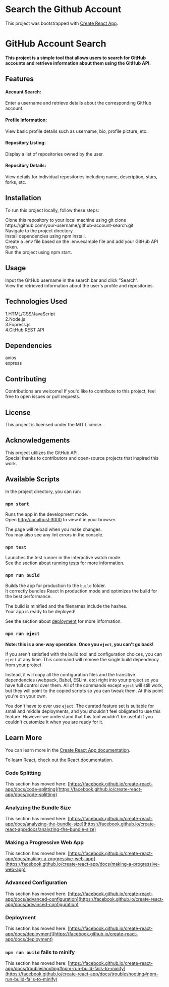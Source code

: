 <h1> Search the Github Account </h1>

This project was bootstrapped with [Create React App](https://github.com/facebook/create-react-app).


<h1>GitHub Account Search</h1>
<Strong>This project is a simple tool that allows users to search for GitHub accounts and 
  retrieve information about them using the GitHub API.

</Strong>

<h2>Features</h2>
<p><h4>Account Search:</h4> Enter a username and retrieve details about the corresponding GitHub account.<br>
<h4>Profile Information:</h4> View basic profile details such as username, bio, profile picture, etc.<br>
 <h4>Repository Listing:</h4> Display a list of repositories owned by the user.<br>
<h4>Repository Details:</h4> View details for individual repositories including name, description, stars, forks, etc.</p>

<h2>Installation</h2>
<p>To run this project locally, follow these steps:</p>
<p>Clone this repository to your local machine using git clone https://github.com/your-username/github-account-search.git<br>
Navigate to the project directory.<br>
Install dependencies using npm install.<br>
Create a .env file based on the .env.example file and add your GitHub API token.<br>
Run the project using npm start.
</p>

<h2>Usage</h2>
<p>Input the GitHub username in the search bar and click "Search".<br>
View the retrieved information about the user's profile and repositories.</p>

<h2>Technologies Used</h2>

<P>1.HTML/CSS/JavaScript<br>
2.Node.js<br>
3.Express.js<br>
4.GitHub REST API</P>

<h2>Dependencies</h2>
<p>axios<br>
express</p>

<h2>Contributing</h2>
<p>Contributions are welcome! If you'd like to contribute to this project, feel free to open issues or pull requests.</p>

<h2>License</h2>
<p>This project is licensed under the MIT License.</p>

<h2>Acknowledgements</h2>
<p>This project utilizes the GitHub API.<br>
Special thanks to contributors and open-source projects that inspired this work.</p>


## Available Scripts

In the project directory, you can run:

### `npm start`

Runs the app in the development mode.\
Open [http://localhost:3000](http://localhost:3000) to view it in your browser.

The page will reload when you make changes.\
You may also see any lint errors in the console.

### `npm test`

Launches the test runner in the interactive watch mode.\
See the section about [running tests](https://facebook.github.io/create-react-app/docs/running-tests) for more information.

### `npm run build`

Builds the app for production to the `build` folder.\
It correctly bundles React in production mode and optimizes the build for the best performance.

The build is minified and the filenames include the hashes.\
Your app is ready to be deployed!

See the section about [deployment](https://facebook.github.io/create-react-app/docs/deployment) for more information.

### `npm run eject`

**Note: this is a one-way operation. Once you `eject`, you can't go back!**

If you aren't satisfied with the build tool and configuration choices, you can `eject` at any time. This command will remove the single build dependency from your project.

Instead, it will copy all the configuration files and the transitive dependencies (webpack, Babel, ESLint, etc) right into your project so you have full control over them. All of the commands except `eject` will still work, but they will point to the copied scripts so you can tweak them. At this point you're on your own.

You don't have to ever use `eject`. The curated feature set is suitable for small and middle deployments, and you shouldn't feel obligated to use this feature. However we understand that this tool wouldn't be useful if you couldn't customize it when you are ready for it.

## Learn More

You can learn more in the [Create React App documentation](https://facebook.github.io/create-react-app/docs/getting-started).

To learn React, check out the [React documentation](https://reactjs.org/).

### Code Splitting

This section has moved here: [https://facebook.github.io/create-react-app/docs/code-splitting](https://facebook.github.io/create-react-app/docs/code-splitting)

### Analyzing the Bundle Size

This section has moved here: [https://facebook.github.io/create-react-app/docs/analyzing-the-bundle-size](https://facebook.github.io/create-react-app/docs/analyzing-the-bundle-size)

### Making a Progressive Web App

This section has moved here: [https://facebook.github.io/create-react-app/docs/making-a-progressive-web-app](https://facebook.github.io/create-react-app/docs/making-a-progressive-web-app)

### Advanced Configuration

This section has moved here: [https://facebook.github.io/create-react-app/docs/advanced-configuration](https://facebook.github.io/create-react-app/docs/advanced-configuration)

### Deployment

This section has moved here: [https://facebook.github.io/create-react-app/docs/deployment](https://facebook.github.io/create-react-app/docs/deployment)

### `npm run build` fails to minify

This section has moved here: [https://facebook.github.io/create-react-app/docs/troubleshooting#npm-run-build-fails-to-minify](https://facebook.github.io/create-react-app/docs/troubleshooting#npm-run-build-fails-to-minify)
